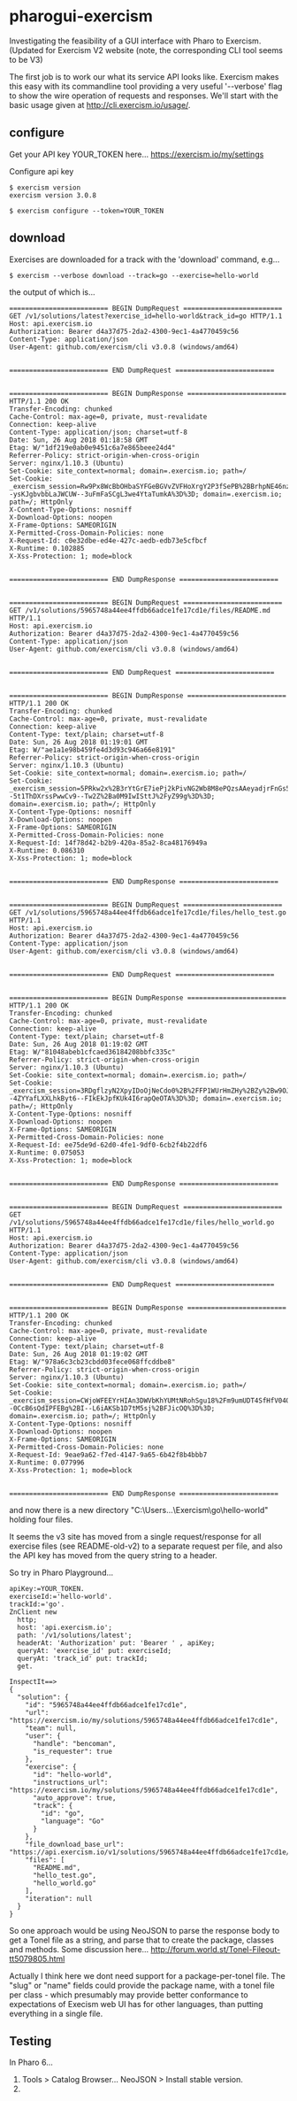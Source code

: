 # pharogui-exercism
Investigating the feasibility of a GUI interface with Pharo to Exercism.
(Updated for Exercism V2 website (note, the corresponding CLI tool seems to be V3)

The first job is to work our what its service API looks like.
Exercism makes this easy with its commandline tool providing a very useful '--verbose' flag to show the wire operation of requests and responses. 
We'll start with the basic usage given at http://cli.exercism.io/usage/.

## configure
Get your API key YOUR_TOKEN here...
https://exercism.io/my/settings

Configure api key
```
$ exercism version
exercism version 3.0.8

$ exercism configure --token=YOUR_TOKEN
```

## download

Exercises are downloaded for a track with the 'download' command, e.g...

```
$ exercism --verbose download --track=go --exercise=hello-world
``` 
the output of which is... 
```
========================= BEGIN DumpRequest =========================
GET /v1/solutions/latest?exercise_id=hello-world&track_id=go HTTP/1.1
Host: api.exercism.io
Authorization: Bearer d4a37d75-2da2-4300-9ec1-4a4770459c56
Content-Type: application/json
User-Agent: github.com/exercism/cli v3.0.8 (windows/amd64)


========================= END DumpRequest =========================


========================= BEGIN DumpResponse =========================
HTTP/1.1 200 OK
Transfer-Encoding: chunked
Cache-Control: max-age=0, private, must-revalidate
Connection: keep-alive
Content-Type: application/json; charset=utf-8
Date: Sun, 26 Aug 2018 01:18:58 GMT
Etag: W/"1df219e0ab0e9451c6a7e865beee24d4"
Referrer-Policy: strict-origin-when-cross-origin
Server: nginx/1.10.3 (Ubuntu)
Set-Cookie: site_context=normal; domain=.exercism.io; path=/
Set-Cookie: _exercism_session=Rw9Px8WcBbOHbaSYFGeBGVvZVFHoXrgY2P3fSePB%2BBrhpNE46nzGREyYSY9nbQdq6WdlNdaDWvdlt8W5Qpm45KAc7%2BGMEux1aUTm%2BBNVmb%2B4OcpTzAjPOiTAbd%2BerIgj561MmWhe8uekK1f1v4g5KdT5Ww2Q%2FTZs2nxYfkKLrAq%2BeMPWrgDTMiwoUnWC%2FuwmsXFqpuZqRZnJ%2BZKCKjLxJ4RTRBTw3BONdwT9n91%2B32W%2F8hcBVbvXp%2F0qUYilDFZThlpG--ysKJgbvbbLaJWCUW--3uFmFaSCgL3we4YtaTumkA%3D%3D; domain=.exercism.io; path=/; HttpOnly
X-Content-Type-Options: nosniff
X-Download-Options: noopen
X-Frame-Options: SAMEORIGIN
X-Permitted-Cross-Domain-Policies: none
X-Request-Id: c0e32dbe-ed4e-427c-aedb-edb73e5cfbcf
X-Runtime: 0.102885
X-Xss-Protection: 1; mode=block


========================= END DumpResponse =========================


========================= BEGIN DumpRequest =========================
GET /v1/solutions/5965748a44ee4ffdb66adce1fe17cd1e/files/README.md HTTP/1.1
Host: api.exercism.io
Authorization: Bearer d4a37d75-2da2-4300-9ec1-4a4770459c56
Content-Type: application/json
User-Agent: github.com/exercism/cli v3.0.8 (windows/amd64)


========================= END DumpRequest =========================


========================= BEGIN DumpResponse =========================
HTTP/1.1 200 OK
Transfer-Encoding: chunked
Cache-Control: max-age=0, private, must-revalidate
Connection: keep-alive
Content-Type: text/plain; charset=utf-8
Date: Sun, 26 Aug 2018 01:19:01 GMT
Etag: W/"ae1a1e98b459fe4d3d93c946a66e8191"
Referrer-Policy: strict-origin-when-cross-origin
Server: nginx/1.10.3 (Ubuntu)
Set-Cookie: site_context=normal; domain=.exercism.io; path=/
Set-Cookie: _exercism_session=5PRkw2x%2B3rYtGrE7iePj2kPivNG2Wb8M8ePQzsAAeyadjrFnGs5UCBwu2%2Bbf13R9h2MlOefcOvK2h3BFeIH45qy4AbIcH91Rk5%2B1euzX6Gk9v49j6YAdVpOa68eFNkwE1fd75G0wdpgPZV9Awb9LDFbHy0sNXFxpWAB3lDwvwv9ZiUGW7GDP4hwLyzfhGcvv0fFZIKEqo%2BiSYFkod47QoVQz0KdA5sYkEruXIMsD4OZvpiUaUVv6TB06BVTT%2B3OWTgVOCQ%3D%3D--5t1ThDXrssPwwCv9--Tw2Z%2Ba0M9IwISttJ%2FyZ99g%3D%3D; domain=.exercism.io; path=/; HttpOnly
X-Content-Type-Options: nosniff
X-Download-Options: noopen
X-Frame-Options: SAMEORIGIN
X-Permitted-Cross-Domain-Policies: none
X-Request-Id: 14f78d42-b2b9-420a-85a2-8ca48176949a
X-Runtime: 0.086310
X-Xss-Protection: 1; mode=block


========================= END DumpResponse =========================


========================= BEGIN DumpRequest =========================
GET /v1/solutions/5965748a44ee4ffdb66adce1fe17cd1e/files/hello_test.go HTTP/1.1
Host: api.exercism.io
Authorization: Bearer d4a37d75-2da2-4300-9ec1-4a4770459c56
Content-Type: application/json
User-Agent: github.com/exercism/cli v3.0.8 (windows/amd64)


========================= END DumpRequest =========================


========================= BEGIN DumpResponse =========================
HTTP/1.1 200 OK
Transfer-Encoding: chunked
Cache-Control: max-age=0, private, must-revalidate
Connection: keep-alive
Content-Type: text/plain; charset=utf-8
Date: Sun, 26 Aug 2018 01:19:02 GMT
Etag: W/"81048abeb1cfcaed36184208bbfc335c"
Referrer-Policy: strict-origin-when-cross-origin
Server: nginx/1.10.3 (Ubuntu)
Set-Cookie: site_context=normal; domain=.exercism.io; path=/
Set-Cookie: _exercism_session=3RDgflzyN2XpyIDoOjNeCdo0%2B%2FFP1WUrHmZHy%2BZy%2Bw9OJZ2cT5n%2FDfZNqNeG%2FTAjWYNZlYH7dsXjBwXA3jfb0Sr6povyphO8VIzSHIGqThhv%2Fm5K67N%2B1CDlzb%2BlgB6M%2BUPUsySibMfK8n4dl7ch0SvRIUbfvCrP%2FHMFvn7rUKFlEJNM0FT2zopk3HS9wXnU7xtII1JKwNMCLuLTNlIkwqBPFg67rNMsMj0LlPzpNFtdQ4W%2FM7VhcuTaHQXAN6m8m7IovXQhDy4%3D--4ZYYafLXXLhkByt6--FIkEkJpfKUk4I6rapQeOTA%3D%3D; domain=.exercism.io; path=/; HttpOnly
X-Content-Type-Options: nosniff
X-Download-Options: noopen
X-Frame-Options: SAMEORIGIN
X-Permitted-Cross-Domain-Policies: none
X-Request-Id: ee75de9d-62d0-4fe1-9df0-6cb2f4b22df6
X-Runtime: 0.075053
X-Xss-Protection: 1; mode=block


========================= END DumpResponse =========================


========================= BEGIN DumpRequest =========================
GET /v1/solutions/5965748a44ee4ffdb66adce1fe17cd1e/files/hello_world.go HTTP/1.1
Host: api.exercism.io
Authorization: Bearer d4a37d75-2da2-4300-9ec1-4a4770459c56
Content-Type: application/json
User-Agent: github.com/exercism/cli v3.0.8 (windows/amd64)


========================= END DumpRequest =========================


========================= BEGIN DumpResponse =========================
HTTP/1.1 200 OK
Transfer-Encoding: chunked
Cache-Control: max-age=0, private, must-revalidate
Connection: keep-alive
Content-Type: text/plain; charset=utf-8
Date: Sun, 26 Aug 2018 01:19:02 GMT
Etag: W/"978a6c3cb23cbdd03fece068ffcddbe8"
Referrer-Policy: strict-origin-when-cross-origin
Server: nginx/1.10.3 (Ubuntu)
Set-Cookie: site_context=normal; domain=.exercism.io; path=/
Set-Cookie: _exercism_session=CWjoWFEEYrHIAn3DWVbKhYUMtNRohSgu18%2Fm9umUDT4SfHfV04OThb1uqsNgI4lE2wBeWybp8HXCT19vAhx58YQK6MppJ2YDk83Pf35vTMOBWZgpvpk3qfqR3Meka1AH1L%2BlJQBKILdf3iZ0nbVU%2FLRz1%2F3BY7SqQd9DXGzQteKYeFVMJyzVv5i%2BlWJxKhyIYJzUUovt2CVNtH0sZWocMg6LqV%2B4gU%2BEl6Vy1PLKtU%2FGteowFhQe0IS2%2FY8AlKjpt%2BTYIW6ndlvg--0CcB6sQdIPFEBg%2BI--L6iAKSb1D7tM5sj%2BFJicOQ%3D%3D; domain=.exercism.io; path=/; HttpOnly
X-Content-Type-Options: nosniff
X-Download-Options: noopen
X-Frame-Options: SAMEORIGIN
X-Permitted-Cross-Domain-Policies: none
X-Request-Id: 9eae9a62-f7ed-4147-9a65-6b42f8b4bbb7
X-Runtime: 0.077996
X-Xss-Protection: 1; mode=block


========================= END DumpResponse =========================

```
and now there is a new directory "C:\Users\...\Exercism\go\hello-world" holding four files.

It seems the v3 site has moved from a single request/response for all exercise files (see README-old-v2) 
to a separate request per file, and also the API key has moved from the query string to a header. 

So try in Pharo Playground...
```
apiKey:=YOUR_TOKEN.
exerciseId:='hello-world'.
trackId:='go'.
ZnClient new 
  http;
  host: 'api.exercism.io';
  path: '/v1/solutions/latest';
  headerAt: 'Authorization' put: 'Bearer ' , apiKey;
  queryAt: 'exercise_id' put: exerciseId;
  queryAt: 'track_id' put: trackId;
  get.

InspectIt==>
{
  "solution": {
    "id": "5965748a44ee4ffdb66adce1fe17cd1e",
    "url": "https://exercism.io/my/solutions/5965748a44ee4ffdb66adce1fe17cd1e",
    "team": null,
    "user": {
      "handle": "bencoman",
      "is_requester": true
    },
    "exercise": {
      "id": "hello-world",
      "instructions_url": "https://exercism.io/my/solutions/5965748a44ee4ffdb66adce1fe17cd1e",
      "auto_approve": true,
      "track": {
        "id": "go",
        "language": "Go"
      }
    },
    "file_download_base_url": "https://api.exercism.io/v1/solutions/5965748a44ee4ffdb66adce1fe17cd1e/files/",
    "files": [
      "README.md",
      "hello_test.go",
      "hello_world.go"
    ],
    "iteration": null
  }
}
```


So one approach would be using NeoJSON to parse the response body to get a Tonel file as a string,
and parse that to create the package, classes and methods. Some discussion here...
http://forum.world.st/Tonel-Fileout-tt5079805.html

Actually I think here we dont need support for a package-per-tonel file.  The "slug" or "name" fields could provide the package name, with a tonel file per class - which presumably may provide better conformance to expectations of Execism web UI has for  other languages, than putting everything in a single file.

## Testing
In Pharo 6...
1. Tools > Catalog Browser...  NeoJSON > Install stable version.
1. 
